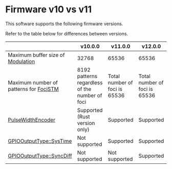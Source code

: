 # Firmware v10 vs v11

This software supports the following firmware versions. 

Refer to the table below for differences between versions.

|                                                              | v10.0.0                                        | v11.0.0                       | v12.0.0                       |
|--------------------------------------------------------------|------------------------------------------------|-------------------------------|-------------------------------|
| Maximum buffer size of [Modulation](./API/modulation.md)     | 32768                                          | 65536                         | 65536                         |
| Maximum number of patterns for [FociSTM](./API/stm/focus.md) | 8192 patterns regardless of the number of foci | Total number of foci is 65536 | Total number of foci is 65536 |
| [PulseWidthEncoder](./API/pulse_width_encoder.md)            | Supported (Rust version only)                  | Supported                     | Supported                     |
| [GPIOOutputType::SysTime](./API/gpio_out.md)                 | Not supported                                  | Supported                     | Supported                     |
| [GPIOOutputType::SyncDiff](./API/gpio_out.md)                | Not supported                                  | Not supported                 | Supported                     |
